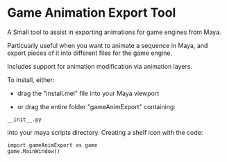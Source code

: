 # Game Animation Export Tool
A Small tool to assist in exporting animations for game engines from Maya.

Particuarly useful when you want to animate a sequence in Maya, and export pieces of it into different files for the game engine.

Includes support for animation modification via animation layers.

To install, either:

* drag the "install.mel" file into your Maya viewport

* or drag the entire folder "gameAnimExport" containing:
```
__init__.py
```
into your maya scripts directory. Creating a shelf icon with the code:
```
import gameAnimExport as game
game.MainWindow()
```
